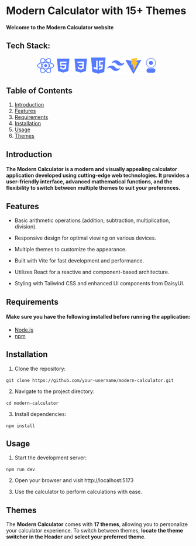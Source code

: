 # Modern Calculator with 15+ Themes

#### Welcome to the Modern Calculator website

## Tech Stack:

<div style= "display : flex ; justify-content: center; width:100%;  " > 
<a href="https://react.dev">
<img src="./readme assets/react.png" alt="React" >
</a>
<a href="https://developer.mozilla.org/en-US/docs/Web/Html">
<img src="./readme assets/html.png" alt="Html5" >
</a>
<a href="https://developer.mozilla.org/en-US/docs/Web/CSS">
<img src="./readme assets/css.png" alt="CSS" href="https://developer.mozilla.org/en-US/docs/Web/CSS"></a>

<a href="https://developer.mozilla.org/en-US/docs/Web/JavaScript">
<img src="./readme assets/js.png" alt="JavaScript" >
</a>
<a  href="https://tailwindcss.com">
<img src="./readme assets/tailwind.png" alt="Tailwind"></a>
<a href="https://vitejs.dev"> 
<img src="./readme assets/vite.png" alt="Vite" ></a>
<a href="https://daisyui.com">
<img src="./readme assets/daisyui.png" alt="daisy Ui" >
</a>

</div>

## Table of Contents

<ol>
<a href="#introduction">
<li>Introduction
</a>
<a href="#features">
<li>Features
</a>
<a href="#requirements">
<li>Requirements
</a>
<a href="#installation">
<li>Installation
</a>
<a href="#usage">
<li>Usage
</a>
<a href="#themes">
<li>Themes
</a>
</ol>

## Introduction

#### The Modern Calculator is a modern and visually appealing calculator application developed using cutting-edge web technologies. It provides a user-friendly interface, advanced mathematical functions, and the flexibility to switch between multiple themes to suit your preferences.

## Features

- Basic arithmetic operations (addition, subtraction, multiplication, division).
- Responsive design for optimal viewing on various devices.

- Multiple themes to customize the appearance.

- Built with Vite for fast development and performance.

- Utilizes React for a reactive and component-based architecture.

- Styling with Tailwind CSS and enhanced UI components from DaisyUI.

## Requirements

#### Make sure you have the following installed before running the application:

- [Node.js](https://nodejs.org/en)
- [npm](https://www.npmjs.com)

## Installation

1. Clone the repository:

`git clone https://github.com/your-username/modern-calculator.git
`

2. Navigate to the project directory:

`cd modern-calculator
`

3. Install dependencies:

`npm install
`

## Usage

1. Start the development server:

`npm run dev`

2. Open your browser and visit
   http://localhost:5173

3. Use the calculator to perform calculations with ease.

## Themes

The **Modern Calculator** comes with **17 themes**, allowing you to personalize your calculator experience. To switch between themes, **locate the theme switcher in the Header** and **select your preferred theme**.
